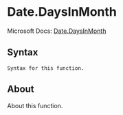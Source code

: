 ---
---

# Date.DaysInMonth

Microsoft Docs: [Date.DaysInMonth](https://docs.microsoft.com/en-us/powerquery-m/date-daysinmonth)

## Syntax

```
Syntax for this function.
```

## About

About this function.

